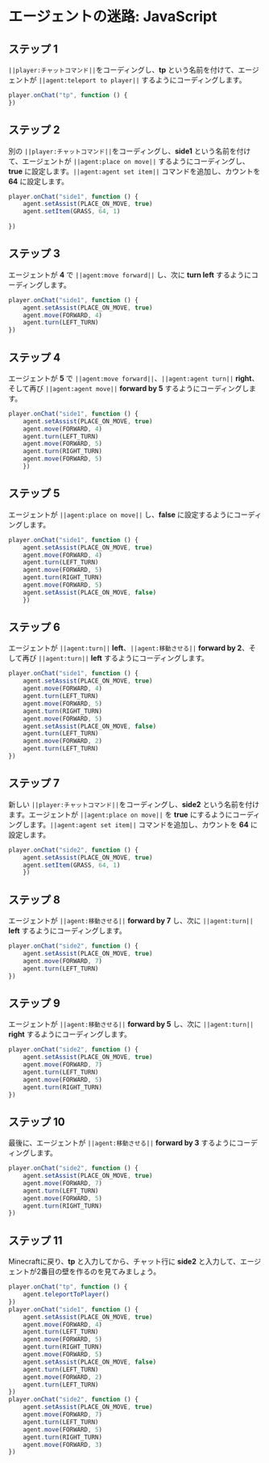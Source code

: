 # エージェントの迷路: JavaScript

## ステップ 1
``||player:チャットコマンド||``をコーディングし、**tp** という名前を付けて、エージェントが ``||agent:teleport to player||`` するようにコーディングします。

```javascript
player.onChat("tp", function () {
})
```

## ステップ 2

別の ``||player:チャットコマンド||``をコーディングし、**side1** という名前を付けて、エージェントが ``||agent:place on move||`` するようにコーディングし、**true** に設定します。``||agent:agent set item||`` コマンドを追加し、カウントを **64** に設定します。

```javascript
player.onChat("side1", function () { 
    agent.setAssist(PLACE_ON_MOVE, true)
    agent.setItem(GRASS, 64, 1) 
   
}) 
```

## ステップ 3

エージェントが **4** で ``||agent:move forward||`` し、次に **turn left** するようにコーディングします。

```javascript
player.onChat("side1", function () { 
    agent.setAssist(PLACE_ON_MOVE, true) 
    agent.move(FORWARD, 4) 
    agent.turn(LEFT_TURN) 
}) 
```

## ステップ 4

エージェントが **5** で ``||agent:move forward||``、``||agent:agent turn||`` **right**、そして再び ``||agent:agent move||`` **forward by 5** するようにコーディングします。

```javascript
player.onChat("side1", function () { 
    agent.setAssist(PLACE_ON_MOVE, true) 
    agent.move(FORWARD, 4) 
    agent.turn(LEFT_TURN) 
    agent.move(FORWARD, 5) 
    agent.turn(RIGHT_TURN) 
    agent.move(FORWARD, 5) 
    })
```

## ステップ 5

エージェントが ``||agent:place on move||`` し、**false** に設定するようにコーディングします。

```javascript
player.onChat("side1", function () { 
    agent.setAssist(PLACE_ON_MOVE, true) 
    agent.move(FORWARD, 4) 
    agent.turn(LEFT_TURN) 
    agent.move(FORWARD, 5) 
    agent.turn(RIGHT_TURN) 
    agent.move(FORWARD, 5) 
    agent.setAssist(PLACE_ON_MOVE, false) 
    }) 
```

## ステップ 6

エージェントが ``||agent:turn||`` **left**、``||agent:移動させる||`` **forward by 2**、そして再び ``||agent:turn||`` **left** するようにコーディングします。

```javascript
player.onChat("side1", function () { 
    agent.setAssist(PLACE_ON_MOVE, true) 
    agent.move(FORWARD, 4) 
    agent.turn(LEFT_TURN) 
    agent.move(FORWARD, 5) 
    agent.turn(RIGHT_TURN) 
    agent.move(FORWARD, 5) 
    agent.setAssist(PLACE_ON_MOVE, false) 
    agent.turn(LEFT_TURN) 
    agent.move(FORWARD, 2) 
    agent.turn(LEFT_TURN) 
})
```

## ステップ 7

新しい ``||player:チャットコマンド||``をコーディングし、**side2** という名前を付けます。エージェントが ``||agent:place on move||`` を **true** にするようにコーディングします。``||agent:agent set item||`` コマンドを追加し、カウントを **64** に設定します。

```javascript
player.onChat("side2", function () { 
    agent.setAssist(PLACE_ON_MOVE, true) 
    agent.setItem(GRASS, 64, 1) 
    }) 
```

## ステップ 8

エージェントが ``||agent:移動させる||`` **forward by 7** し、次に ``||agent:turn||`` **left** するようにコーディングします。

```javascript
player.onChat("side2", function () { 
    agent.setAssist(PLACE_ON_MOVE, true) 
    agent.move(FORWARD, 7) 
    agent.turn(LEFT_TURN) 
})
```

## ステップ 9

エージェントが ``||agent:移動させる||`` **forward by 5** し、次に ``||agent:turn||`` **right** するようにコーディングします。

```javascript
player.onChat("side2", function () { 
    agent.setAssist(PLACE_ON_MOVE, true) 
    agent.move(FORWARD, 7) 
    agent.turn(LEFT_TURN) 
    agent.move(FORWARD, 5) 
    agent.turn(RIGHT_TURN) 
})
```

## ステップ 10

最後に、エージェントが ``||agent:移動させる||`` **forward by 3** するようにコーディングします。

```javascript
player.onChat("side2", function () { 
    agent.setAssist(PLACE_ON_MOVE, true) 
    agent.move(FORWARD, 7) 
    agent.turn(LEFT_TURN) 
    agent.move(FORWARD, 5) 
    agent.turn(RIGHT_TURN) 
})
```

## ステップ 11

Minecraftに戻り、**tp** と入力してから、チャット行に **side2** と入力して、エージェントが2番目の壁を作るのを見てみましょう。

```javascript
player.onChat("tp", function () { 
    agent.teleportToPlayer() 
}) 
player.onChat("side1", function () { 
    agent.setAssist(PLACE_ON_MOVE, true) 
    agent.move(FORWARD, 4) 
    agent.turn(LEFT_TURN) 
    agent.move(FORWARD, 5) 
    agent.turn(RIGHT_TURN) 
    agent.move(FORWARD, 5) 
    agent.setAssist(PLACE_ON_MOVE, false) 
    agent.turn(LEFT_TURN) 
    agent.move(FORWARD, 2) 
    agent.turn(LEFT_TURN) 
}) 
player.onChat("side2", function () { 
    agent.setAssist(PLACE_ON_MOVE, true) 
    agent.move(FORWARD, 7) 
    agent.turn(LEFT_TURN) 
    agent.move(FORWARD, 5) 
    agent.turn(RIGHT_TURN) 
    agent.move(FORWARD, 3) 
})
```
